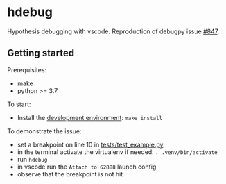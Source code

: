 # hdebug

Hypothesis debugging with vscode.
Reproduction of debugpy issue [#847](https://github.com/microsoft/debugpy/issues/837).

## Getting started

Prerequisites:

- make
- python >= 3.7

To start:

- Install the [development environment](CONTRIBUTING.md#Development-environment): `make install`

To demonstrate the issue:

- set a breakpoint on line 10 in [tests/test_example.py](tests/test_example.py)
- in the terminal activate the virtualenv if needed: `. .venv/bin/activate`
- run `hdebug`
- in vscode run the `Attach to 62888` launch config
- observe that the breakpoint is not hit
